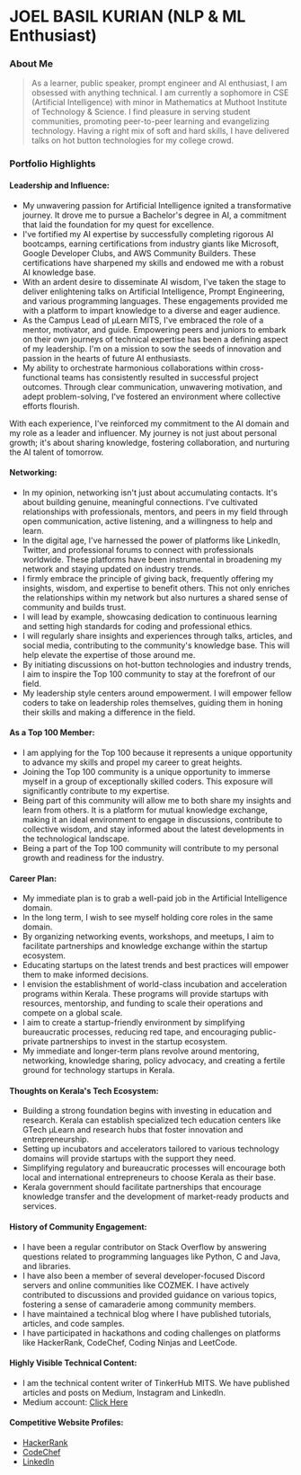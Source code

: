 # JOEL BASIL KURIAN (NLP & ML Enthusiast)

### About Me

> As a learner, public speaker, prompt engineer and AI enthusiast, I am obsessed with anything technical. I am currently a sophomore in CSE (Artificial Intelligence) with minor in Mathematics at Muthoot Institute of Technology & Science. I find pleasure in serving student communities, promoting peer-to-peer learning and evangelizing technology. Having a right mix of soft and hard skills, I have delivered talks on hot button technologies for my college crowd.


### Portfolio Highlights



#### Leadership and Influence:

- My unwavering passion for Artificial Intelligence ignited a transformative journey. It drove me to pursue a Bachelor's degree in AI, a commitment that laid the foundation for my quest for excellence.
- I've fortified my AI expertise by successfully completing rigorous AI bootcamps, earning certifications from industry giants like Microsoft, Google Developer Clubs, and AWS Community Builders. These certifications have sharpened my skills and endowed me with a robust AI knowledge base.
- With an ardent desire to disseminate AI wisdom, I've taken the stage to deliver enlightening talks on Artificial Intelligence, Prompt Engineering, and various programming languages. These engagements provided me with a platform to impart knowledge to a diverse and eager audience.
- As the Campus Lead of µLearn MITS, I've embraced the role of a mentor, motivator, and guide. Empowering peers and juniors to embark on their own journeys of technical expertise has been a defining aspect of my leadership. I'm on a mission to sow the seeds of innovation and passion in the hearts of future AI enthusiasts.
- My ability to orchestrate harmonious collaborations within cross-functional teams has consistently resulted in successful project outcomes. Through clear communication, unwavering motivation, and adept problem-solving, I've fostered an environment where collective efforts flourish.

With each experience, I've reinforced my commitment to the AI domain and my role as a leader and influencer. My journey is not just about personal growth; it's about sharing knowledge, fostering collaboration, and nurturing the AI talent of tomorrow.

#### Networking:

- In my opinion, networking isn't just about accumulating contacts. It's about building genuine, meaningful connections. I've cultivated relationships with professionals, mentors, and peers in my field through open communication, active listening, and a willingness to help and learn.
- In the digital age, I've harnessed the power of platforms like LinkedIn, Twitter, and professional forums to connect with professionals worldwide. These platforms have been instrumental in broadening my network and staying updated on industry trends.
- I firmly embrace the principle of giving back, frequently offering my insights, wisdom, and expertise to benefit others. This not only enriches the relationships within my network but also nurtures a shared sense of community and builds trust.
- I will lead by example, showcasing dedication to continuous learning and setting high standards for coding and professional ethics.
- I will regularly share insights and experiences through talks, articles, and social media, contributing to the community's knowledge base. This will help elevate the expertise of those around me.
- By initiating discussions on hot-button technologies and industry trends, I aim to inspire the Top 100 community to stay at the forefront of our field.
- My leadership style centers around empowerment. I will empower fellow coders to take on leadership roles themselves, guiding them in honing their skills and making a difference in the field.

#### As a Top 100 Member:

- I am applying for the Top 100 because it represents a unique opportunity to advance my skills and propel my career to great heights.
- Joining the Top 100 community is a unique opportunity to immerse myself in a group of exceptionally skilled coders. This exposure will significantly contribute to my expertise.
- Being part of this community will allow me to both share my insights and learn from others. It is a platform for mutual knowledge exchange, making it an ideal environment to engage in discussions, contribute to collective wisdom, and stay informed about the latest developments in the technological landscape.
- Being a part of the Top 100 community will contribute to my personal growth and readiness for the industry.

#### Career Plan:

- My immediate plan is to grab a well-paid job in the Artificial Intelligence domain.
- In the long term, I wish to see myself holding core roles in the same domain.
- By organizing networking events, workshops, and meetups, I aim to facilitate partnerships and knowledge exchange within the startup ecosystem.
- Educating startups on the latest trends and best practices will empower them to make informed decisions.
- I envision the establishment of world-class incubation and acceleration programs within Kerala. These programs will provide startups with resources, mentorship, and funding to scale their operations and compete on a global scale.
- I aim to create a startup-friendly environment by simplifying bureaucratic processes, reducing red tape, and encouraging public-private partnerships to invest in the startup ecosystem.
- My immediate and longer-term plans revolve around mentoring, networking, knowledge sharing, policy advocacy, and creating a fertile ground for technology startups in Kerala.

#### Thoughts on Kerala's Tech Ecosystem:

- Building a strong foundation begins with investing in education and research. Kerala can establish specialized tech education centers like GTech µLearn and research hubs that foster innovation and entrepreneurship.
- Setting up incubators and accelerators tailored to various technology domains will provide startups with the support they need.
- Simplifying regulatory and bureaucratic processes will encourage both local and international entrepreneurs to choose Kerala as their base.
- Kerala government should facilitate partnerships that encourage knowledge transfer and the development of market-ready products and services.

#### History of Community Engagement:

-  I have been a regular contributor on Stack Overflow by answering questions related to programming languages like Python, C and Java, and libraries.
-  I have also been a member of several developer-focused Discord servers and online communities like COZMEK.  I have actively contributed to discussions and provided guidance on various topics, fostering a sense of camaraderie among community members.
-  I have maintained a technical blog where I have published tutorials, articles, and code samples.
-  I have participated in hackathons and coding challenges on platforms like HackerRank, CodeChef, Coding Ninjas and LeetCode.

#### Highly Visible Technical Content:

- I am the technical content writer of TinkerHub MITS. We have published articles and posts on Medium, Instagram and LinkedIn.
- Medium account: [Click Here](medium.com/@joelbasil)

#### Competitive Website Profiles:

- [HackerRank](www.hackerrank.com/profile/22ct013)
- [CodeChef](www.codechef.com/users/joel0611)
- [LinkedIn](www.linkedin.com/in/joel-basil-kurian-348517232/)
